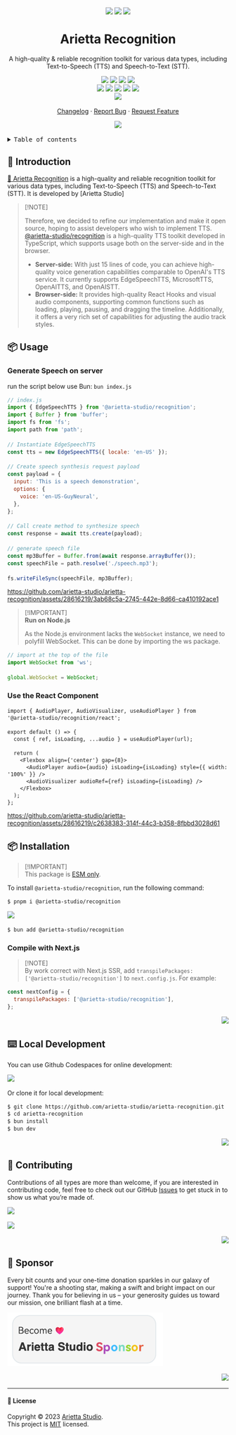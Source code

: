 <div align="center"><a name="readme-top"></a>

<img height="120" src="https://unpkg.com/@arietta-studio/assets-logo@latest/assets/logo-3d.webp" style="vertical-align: middle;">
<img height="120" src="https://gw.alipayobjects.com/zos/kitchen/qJ3l3EPsdW/split.svg" style="vertical-align: middle;">
<img height="120" src="https://unpkg.com/@arietta-studio/assets-emoji@latest/assets/microphone.webp" style="vertical-align: middle;">

<h1>Arietta Recognition</h1>

A high-quality & reliable recognition toolkit for various data types, including Text-to-Speech (TTS) and Speech-to-Text (STT).

[![][npm-release-shield]][npm-release-link]
[![][github-releasedate-shield]][github-releasedate-link]
[![][github-action-test-shield]][github-action-test-link]
[![][github-action-release-shield]][github-action-release-link]<br/>
[![][github-contributors-shield]][github-contributors-link]
[![][github-forks-shield]][github-forks-link]
[![][github-stars-shield]][github-stars-link]
[![][github-issues-shield]][github-issues-link]
[![][github-license-shield]][github-license-link]<br/>
[![][sponsor-shield]][sponsor-link]

[Changelog](./CHANGELOG.md) · [Report Bug][github-issues-link] · [Request Feature][github-issues-link]

![](https://github-production-user-asset-6210df.s3.amazonaws.com/17870709/284077909-854cc09a-b3c7-4fc4-9ea7-f7137abba351.png)

</div>

<details>
<summary><kbd>Table of contents</kbd></summary>

#### TOC

- [📖 Introduction](#-introduction)
- [📦 Usage](#-usage)
  - [Generate Speech on server](#generate-speech-on-server)
  - [Use the React Component](#use-the-react-component)
- [📦 Installation](#-installation)
  - [Compile with Next.js](#compile-with-nextjs)
- [⌨️ Local Development](#️-local-development)
- [🤝 Contributing](#-contributing)
- [🩷 Sponsor](#-sponsor)
- [🔗 More Products](#-more-products)

####

</details>

## 📖 Introduction

[🤖 Arietta Recognition](https://github.com/arietta-studio/arietta-recognition) is a high-quality and reliable recognition toolkit for various data types, including Text-to-Speech (TTS) and Speech-to-Text (STT). It is developed by [Arietta Studio]

> \[!NOTE]
>
> Therefore, we decided to refine our implementation and make it open source, hoping to assist developers who wish to implement TTS.
> [@arietta-studio/recognition][npm-release-link] is a high-quality TTS toolkit developed in TypeScript, which supports usage both on the server-side and in the browser.
>
> - **Server-side:** With just 15 lines of code, you can achieve high-quality voice generation capabilities comparable to OpenAI's TTS service. It currently supports EdgeSpeechTTS, MicrosoftTTS, OpenAITTS, and OpenAISTT.
> - **Browser-side:** It provides high-quality React Hooks and visual audio components, supporting common functions such as loading, playing, pausing, and dragging the timeline. Additionally, it offers a very rich set of capabilities for adjusting the audio track styles.

## 📦 Usage

### Generate Speech on server

run the script below use Bun: `bun index.js`

```js
// index.js
import { EdgeSpeechTTS } from '@arietta-studio/recognition';
import { Buffer } from 'buffer';
import fs from 'fs';
import path from 'path';

// Instantiate EdgeSpeechTTS
const tts = new EdgeSpeechTTS({ locale: 'en-US' });

// Create speech synthesis request payload
const payload = {
  input: 'This is a speech demonstration',
  options: {
    voice: 'en-US-GuyNeural',
  },
};

// Call create method to synthesize speech
const response = await tts.create(payload);

// generate speech file
const mp3Buffer = Buffer.from(await response.arrayBuffer());
const speechFile = path.resolve('./speech.mp3');

fs.writeFileSync(speechFile, mp3Buffer);
```

<https://github.com/arietta-studio/arietta-recognition/assets/28616219/3ab68c5a-2745-442e-8d66-ca410192ace1>

> \[!IMPORTANT]\
> **Run on Node.js**
>
> As the Node.js environment lacks the `WebSocket` instance, we need to polyfill WebSocket. This can be done by importing the ws package.

```js
// import at the top of the file
import WebSocket from 'ws';

global.WebSocket = WebSocket;
```

### Use the React Component

```tsx
import { AudioPlayer, AudioVisualizer, useAudioPlayer } from '@arietta-studio/recognition/react';

export default () => {
  const { ref, isLoading, ...audio } = useAudioPlayer(url);

  return (
    <Flexbox align={'center'} gap={8}>
      <AudioPlayer audio={audio} isLoading={isLoading} style={{ width: '100%' }} />
      <AudioVisualizer audioRef={ref} isLoading={isLoading} />
    </Flexbox>
  );
};
```

<https://github.com/arietta-studio/arietta-recognition/assets/28616219/c2638383-314f-44c3-b358-8fbbd3028d61>

## 📦 Installation

> \[!IMPORTANT]\
> This package is [ESM only](https://gist.github.com/sindresorhus/a39789f98801d908bbc7ff3ecc99d99c).

To install `@arietta-studio/recognition`, run the following command:

```bash
$ pnpm i @arietta-studio/recognition
```

[![][bun-shield]][bun-link]

```bash
$ bun add @arietta-studio/recognition
```

### Compile with Next.js

> \[!NOTE]\
> By work correct with Next.js SSR, add `transpilePackages: ['@arietta-studio/recognition']` to `next.config.js`. For example:

```js
const nextConfig = {
  transpilePackages: ['@arietta-studio/recognition'],
};
```

<div align="right">

[![][back-to-top]](#readme-top)

</div>

## ⌨️ Local Development

You can use Github Codespaces for online development:

[![][github-codespace-shield]][github-codespace-link]

Or clone it for local development:

```bash
$ git clone https://github.com/arietta-studio/arietta-recognition.git
$ cd arietta-recognition
$ bun install
$ bun dev
```

<div align="right">

[![][back-to-top]](#readme-top)

</div>

## 🤝 Contributing

Contributions of all types are more than welcome, if you are interested in contributing code, feel free to check out our GitHub [Issues][github-issues-link] to get stuck in to show us what you’re made of.

[![][pr-welcome-shield]][pr-welcome-link]

[![][github-contrib-shield]][github-contrib-link]

<div align="right">

[![][back-to-top]](#readme-top)

</div>

## 🩷 Sponsor

Every bit counts and your one-time donation sparkles in our galaxy of support! You're a shooting star, making a swift and bright impact on our journey. Thank you for believing in us – your generosity guides us toward our mission, one brilliant flash at a time.

<a href="https://opencollective.com/arietta-studio" target="_blank">
  <picture>
    <source media="(prefers-color-scheme: dark)" srcset="https://github.com/arietta-studio/.github/blob/main/static/sponsor-dark.png?raw=true">
    <img  src="https://github.com/arietta-studio/.github/blob/main/static/sponsor-light.png?raw=true">
  </picture>
</a>

<div align="right">

[![][back-to-top]](#readme-top)

</div>

---

#### 📝 License

Copyright © 2023 [Arietta Studio][profile-link]. <br />
This project is [MIT](./LICENSE) licensed.

[back-to-top]: https://img.shields.io/badge/-BACK_TO_TOP-black?style=flat-square
[bun-link]: https://bun.sh
[bun-shield]: https://img.shields.io/badge/-speedup%20with%20bun-black?logo=bun&style=for-the-badge
[github-action-release-link]: https://github.com/arietta-studio/arietta-recognition/actions/workflows/release.yml
[github-action-release-shield]: https://img.shields.io/github/actions/workflow/status/arietta-studio/arietta-recognition/release.yml?label=release&labelColor=black&logo=githubactions&logoColor=white&style=flat-square
[github-action-test-link]: https://github.com/arietta-studio/arietta-recognition/actions/workflows/test.yml
[github-action-test-shield]: https://img.shields.io/github/actions/workflow/status/arietta-studio/arietta-recognition/test.yml?label=test&labelColor=black&logo=githubactions&logoColor=white&style=flat-square
[github-codespace-link]: https://codespaces.new/arietta-studio/arietta-recognition
[github-codespace-shield]: https://github.com/codespaces/badge.svg
[github-contrib-link]: https://github.com/arietta-studio/arietta-recognition/graphs/contributors
[github-contrib-shield]: https://contrib.rocks/image?repo=arietta-studio%2Farietta-recognition
[github-contributors-link]: https://github.com/arietta-studio/arietta-recognition/graphs/contributors
[github-contributors-shield]: https://img.shields.io/github/contributors/arietta-studio/arietta-recognition?color=c4f042&labelColor=black&style=flat-square
[github-forks-link]: https://github.com/arietta-studio/arietta-recognition/network/members
[github-forks-shield]: https://img.shields.io/github/forks/arietta-studio/arietta-recognition?color=8ae8ff&labelColor=black&style=flat-square
[github-issues-link]: https://github.com/arietta-studio/arietta-recognition/issues
[github-issues-shield]: https://img.shields.io/github/issues/arietta-studio/arietta-recognition?color=ff80eb&labelColor=black&style=flat-square
[github-license-link]: https://github.com/arietta-studio/arietta-recognition/blob/main/LICENSE
[github-license-shield]: https://img.shields.io/github/license/arietta-studio/arietta-recognition?color=white&labelColor=black&style=flat-square
[github-releasedate-link]: https://github.com/arietta-studio/arietta-recognition/releases
[github-releasedate-shield]: https://img.shields.io/github/release-date/arietta-studio/arietta-recognition?labelColor=black&style=flat-square
[github-stars-link]: https://github.com/arietta-studio/arietta-recognition/network/stargazers
[github-stars-shield]: https://img.shields.io/github/stars/arietta-studio/arietta-recognition?color=ffcb47&labelColor=black&style=flat-square
[npm-release-link]: https://www.npmjs.com/package/@arietta-studio/recognition
[npm-release-shield]: https://img.shields.io/npm/v/@arietta-studio/recognition?color=369eff&labelColor=black&logo=npm&logoColor=white&style=flat-square
[pr-welcome-link]: https://github.com/arietta-studio/arietta-recognition/pulls
[pr-welcome-shield]: https://img.shields.io/badge/%F0%9F%A4%AF%20PR%20WELCOME-%E2%86%92-ffcb47?labelColor=black&style=for-the-badge
[profile-link]: https://github.com/arietta-studio
[sponsor-link]: https://opencollective.com/arietta-studio 'Become 🩷 Arietta Studio Sponsor'
[sponsor-shield]: https://img.shields.io/badge/-Sponsor%20Arietta-Studio-f04f88?logo=opencollective&logoColor=white&style=flat-square
